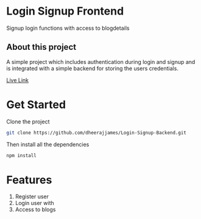 # Login Signup Frontend
Signup login functions with access to blogdetails

## About this project
A simple project which includes authentication during login and signup and is integrated with a simple backend for storing the users credentials.

[Live Link](https://login-signup-application.netlify.app/)


# Get Started
  Clone the project

```bash
git clone https://github.com/dheerajjames/Login-Signup-Backend.git
```
 Then install all the dependencies
 ```bash
 npm install
```

# Features
1. Register user
2. Login user with
3. Access to blogs
